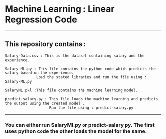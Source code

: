 # Machine Learning : Linear Regression Code 

 
 ***
 
 ## This repository contains :
 ```
 Salary-Data.csv : This is the dataset containing salary and the experience.
 
 ```
 
 ```
 Salary-ML.py : This file contains the python code which predicts the salary based on the experience.
               Load the stated libraries and run the file using : Salary-ML.py
 
 ```
 
 ```
 SalaryML.pkl :This file contains the machine learning model.
 
```

```
predict-salary.py : This file loads the machine learning and predicts the output using the created model .
                    Run the file using : predict-salary.py 

```
 
***
 ### You can either run SalaryMl.py or predict-salary.py. The first uses python code the other loads the model for the same.
